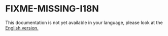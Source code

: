 # FIXME-MISSING-I18N

This documentation is not yet available in your language, please look at the [English version.](../../EN/upgrade/linshare-upgrade-from-v6.1.0-to-v6.2.0.md)
